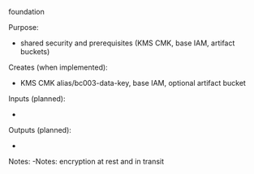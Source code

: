 foundation

Purpose:
- shared security and prerequisites (KMS CMK, base IAM, artifact buckets)

Creates (when implemented):
- KMS CMK alias/bc003-data-key, base IAM, optional artifact bucket

Inputs (planned):
- <key variables>

Outputs (planned):
- <key outputs>

Notes:
-Notes: encryption at rest and in transit